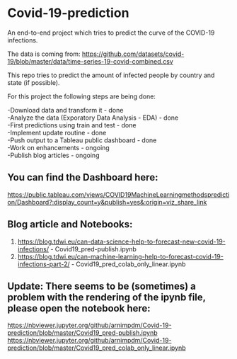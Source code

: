 # Covid-19-prediction

An end-to-end project which tries to predict the curve of the COVID-19 infections.

The data is coming from: https://github.com/datasets/covid-19/blob/master/data/time-series-19-covid-combined.csv

This repo tries to predict the amount of infected people by country and state (if possible). 

For this project the following steps are being done:

 -Download data and transform it - done<br>
 -Analyze the data (Exporatory Data Analysis - EDA) - done<br>
 -First predictions using train and test - done<br>
 -Implement update routine - done<br>
 -Push output to a Tableau public dashboard - done<br>
 -Work on enhancements - ongoing<br>
 -Publish blog articles - ongoing
 
## You can find the Dashboard here: 
https://public.tableau.com/views/COVID19MachineLearningmethodsprediction/Dashboard?:display_count=y&publish=yes&:origin=viz_share_link

## Blog article and Notebooks: 
 1. https://blog.tdwi.eu/can-data-science-help-to-forecast-new-covid-19-infections/ - Covid19_pred-publish.ipynb
 2. https://blog.tdwi.eu/can-machine-learning-help-to-forecast-covid-19-infections-part-2/ - Covid19_pred_colab_only_linear.ipynb

## Update: There seems to be (sometimes) a problem with the rendering of the ipynb file, please open the notebook here:
https://nbviewer.jupyter.org/github/arnimpdm/Covid-19-prediction/blob/master/Covid19_pred-publish.ipynb<br>
https://nbviewer.jupyter.org/github/arnimpdm/Covid-19-prediction/blob/master/Covid19_pred_colab_only_linear.ipynb
